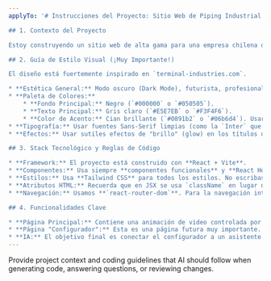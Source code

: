 ```yaml
---
applyTo: '# Instrucciones del Proyecto: Sitio Web de Piping Industrial

## 1. Contexto del Proyecto

Estoy construyendo un sitio web de alta gama para una empresa chilena de ingeniería y fabricación de piping para la minería. El objetivo principal es mostrar precisión técnica y una imagen de vanguardia.

## 2. Guía de Estilo Visual (¡Muy Importante!)

El diseño está fuertemente inspirado en `terminal-industries.com`.

* **Estética General:** Modo oscuro (Dark Mode), futurista, profesional y minimalista.
* **Paleta de Colores:**
    * **Fondo Principal:** Negro (`#000000` o `#050505`).
    * **Texto Principal:** Gris claro (`#E5E7EB` o `#F3F4F6`).
    * **Color de Acento:** Cian brillante (`#0891b2` o `#06b6d4`). Usar para botones, enlaces activos y efectos de "brillo".
* **Tipografía:** Usar fuentes Sans-Serif limpias (como la `Inter` que ya está configurada).
* **Efectos:** Usar sutiles efectos de "brillo" (glow) en los títulos o acentos, similar al sitio de referencia.

## 3. Stack Tecnológico y Reglas de Código

* **Framework:** El proyecto está construido con **React + Vite**.
* **Componentes:** Usa siempre **componentes funcionales** y **React Hooks** (ej. `useState`, `useEffect`). Nunca uses componentes de clase.
* **Estilos:** Usa **Tailwind CSS** para todos los estilos. No escribas CSS tradicional en archivos `.css` a menos que sea para animaciones complejas o estilos globales en `index.css`.
* **Atributos HTML:** Recuerda que en JSX se usa `className` en lugar de `class` y `htmlFor` en lugar de `for`.
* **Navegación:** Usamos **`react-router-dom`**. Para la navegación interna, usa siempre el componente `<Link to="...">` en lugar de etiquetas `<a>`.

## 4. Funcionalidades Clave

* **Página Principal:** Contiene una animación de video controlada por scroll (scroll-scrubbing). Para cualquier animación compleja, la librería a usar es **GSAP (GreenSock)**.
* **Página "Configurador":** Esta es una página futura muy importante. Será un configurador de flanges 3D. Para cualquier código relacionado con 3D, usaremos **`react-three-fiber`** (`@react-three/fiber`) y **`@react-three/drei`**.
* **IA:** El objetivo final es conectar el configurador a un asistente de IA (probablemente Vapi) para generar cotizaciones. El código debe ser modular y fácil de mantener.'
---
```


Provide project context and coding guidelines that AI should follow when generating code, answering questions, or reviewing changes.
